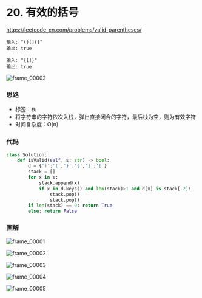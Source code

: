 # 20. 有效的括号
https://leetcode-cn.com/problems/valid-parentheses/

```
输入: "()[]{}"
输出: true
```

```
输入: "{[]}"
输出: true
```

![frame_00002](https://deppwang.oss-cn-beijing.aliyuncs.com/blog/2019-12-22-020928.jpg)

### 思路

- 标签：`栈`
- 将字符串的字符依次入栈，弹出直接闭合的字符，最后栈为空，则为有效字符
- 时间复杂度：O(n)

### 代码

```Python
class Solution:
    def isValid(self, s: str) -> bool:
        d = {')':'(','}':'{',']':'['}
        stack = []
        for x in s:
            stack.append(x)
            if x in d.keys() and len(stack)>1 and d[x] is stack[-2]:
                stack.pop()
                stack.pop()
        if len(stack) == 0: return True
        else: return False
```

### 画解

![frame_00001](https://deppwang.oss-cn-beijing.aliyuncs.com/blog/2019-12-22-020931.jpg)

![frame_00002](https://deppwang.oss-cn-beijing.aliyuncs.com/blog/2019-12-22-020932.jpg)

![frame_00003](https://deppwang.oss-cn-beijing.aliyuncs.com/blog/2019-12-22-020936.jpg)

![frame_00004](https://deppwang.oss-cn-beijing.aliyuncs.com/blog/2019-12-22-021009.jpg)

![frame_00005](https://deppwang.oss-cn-beijing.aliyuncs.com/blog/2019-12-22-021012.jpg)